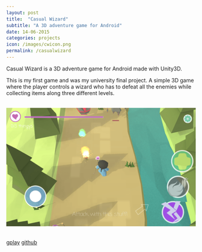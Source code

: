 ```yaml
---
layout: post
title:  "Casual Wizard"
subtitle: "A 3D adventure game for Android"
date: 14-06-2015
categories: projects
icon: /images/cwicon.png
permalink: /casualwizard
---
```


Casual Wizard is a 3D adventure game for Android made with Unity3D.

This is my first game and was my university final project. A simple 3D game where the player controls a wizard who has to
defeat all the enemies while collecting items along three different levels.

<br>

<div class="row">
<div class="col l8 offset-l2 m8 offset-m2 s12">
<img class="responsive-img materialboxed" src="/images/cw1.png">
</div>
</div>

<br>

<a class="waves-effect waves-light btn postbuttoncolor" target="_blank"  href="https://play.google.com/store/apps/details?id=com.krovs.casualwizard"><i class="fa fa-android"> </i> gplay</a>
<a class="waves-effect waves-light btn postbuttoncolor" target="_blank" href="https://github.com/krovs/casual-wizard"><i class="fa fa-github"> </i> github</a>
